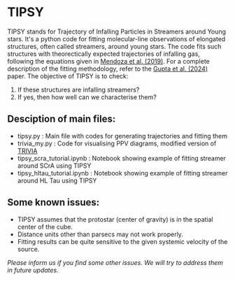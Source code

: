 # TIPSY
TIPSY stands for Trajectory of Infalling Particles in Streamers around Young stars.
It's a python code for fitting molecular-line observations of elongated structures, often called streamers, around young stars. The code fits such structures with theorectically expected trajectories of infalling gas, following the equations given in [Mendoza et al. (2019)](https://ui.adsabs.harvard.edu/abs/2009MNRAS.393..579M/abstract). For a complete description of the fitting methodology, refer to the [Gupta et al. (2024)](https://ui.adsabs.harvard.edu/abs/2024A%26A...683A.133G/abstract) paper.
The objective of TIPSY is to check:
1. If these structures are infalling streamers?
2. If yes, then how well can we characterise them?

## Desciption of main files:
- tipsy.py : Main file with codes for generating trajectories and fitting them   
- trivia_my.py : Code for visualising PPV diagrams, modified version of [TRIVIA](https://github.com/jaehanbae/trivia)   
- tipsy_scra_tutorial.ipynb : Notebook showing example of fitting streamer around SCrA using TIPSY 
- tipsy_hltau_tutorial.ipynb : Notebook showing example of fitting streamer around HL Tau using TIPSY 

## Some known issues:
- TIPSY assumes that the protostar (center of gravity) is in the spatial center of the cube.
- Distance units other than parsecs may not work properly.
- Fitting results can be quite sensitive to the given systemic velocity of the source.
  
_Please inform us if you find some other issues. We will try to address them in future updates._ 




